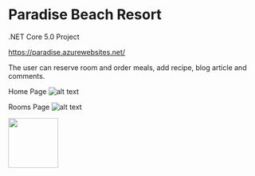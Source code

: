 # Paradise Beach Resort
.NET Core 5.0 Project

https://paradise.azurewebsites.net/

The user can reserve room and order meals, add recipe, blog article and comments.

Home Page
![alt text](https://linkpicture.com/q/Home_1.jpg)


Rooms Page
![alt text](C:\Users\Huko\Desktop\213.jpg)

<img align="left" width="100" height="100" src="./213png.png">




